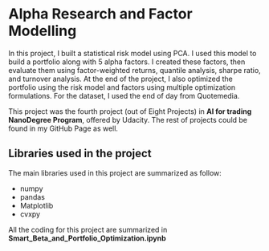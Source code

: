 # Alpha Research and Factor Modelling

In this project, I built a statistical risk model using PCA. I used this model to build a portfolio along with 5 alpha factors. I created these factors, then evaluate them using factor-weighted returns, quantile analysis, sharpe ratio, and turnover analysis. At the end of the project, I also optimized the portfolio using the risk model and factors using multiple optimization formulations. For the dataset, I used the end of day from Quotemedia.

This project was the fourth project (out of Eight Projects) in **AI for trading NanoDegree Program**, offered by Udacity. The rest of projects could be found in my GitHub Page as well.

## Libraries used in the project
The main libraries used in this project are summarized as follow:
- numpy
- pandas
- Matplotlib
- cvxpy

All the coding for this project are summarized in **Smart_Beta_and_Portfolio_Optimization.ipynb**
